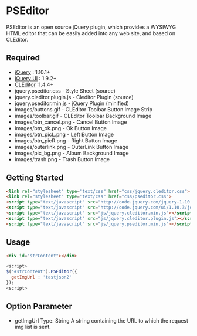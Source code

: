 # PSEditor

PSEditor is an open source jQuery plugin, which provides a WYSIWYG HTML editor that can be easily added into any web site, and based on CLEditor.

## Required

* [jQuery](http://jquery.com/) : 1.10.1+
* [jQuery UI](http://jqueryui.com/) : 1.9.2+
* [CLEditor](http://premiumsoftware.net/cleditor/) :1.4.4+
* jquery.pseditor.css - Style Sheet (source)
* jquery.cleditor.plugin.js - Cleditor Plugin (source)
* jquery.pseditor.min.js - jQuery Plugin (minified)
* images/buttons.gif - CLEditor Toolbar Button Image Strip
* images/toolbar.gif - CLEditor Toolbar Background Image
* images/btn_cancel.png - Cancel Button Image
* images/btn_ok.png - Ok Button Image
* images/btn_picL.png - Left Button Image
* images/btn_picR.png - Right Button Image
* images/outerlink.png - OuterLink Button Image
* images/pic_bg.png - Album Background Image
* images/trash.png - Trash Button Image

## Getting Started

```html
<link rel="stylesheet" type="text/css" href="css/jquery.cleditor.css">
<link rel="stylesheet" type="text/css" href="css/pseditor.css">
<script type="text/javascript" src="http://code.jquery.com/jquery-1.10.2.min.js"></script>
<script type="text/javascript" src="http://code.jquery.com/ui/1.10.3/jquery-ui.min.js"></script>
<script type="text/javascript" src="js/jquery.cleditor.min.js"></script>
<script type="text/javascript" src="js/jquery.cleditor.plugin.js"></script>
<script type="text/javascript" src="js/jquery.pseditor.min.js"></script>
```

## Usage

```html
<div id="strContent"></div>
```
```javascript
<script>
$('#strContent').PSEditor({
  getImgUrl : 'testjson2'
});
<script>
```

## Option Parameter
* getImgUrl
Type: String
A string containing the URL to which the request img list is sent.

